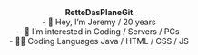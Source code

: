 <div align="center">
<b>RetteDasPlaneGit</b>
</div>
<div align="center">
- 👋 Hey, I’m Jeremy / 20 years
</div>
<div align="center">
- 👀 I’m interested in Coding / Servers / PCs
</div>
<div align="center">
- 👨‍💻 Coding Languages Java / HTML / CSS / JS
</div>

